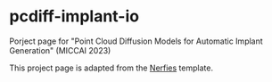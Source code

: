 # pcdiff-implant-io
Porject page for "Point Cloud Diffusion Models for Automatic Implant Generation" (MICCAI 2023)

This project page is adapted from the [Nerfies](https://github.com/nerfies/nerfies.github.io) template.
